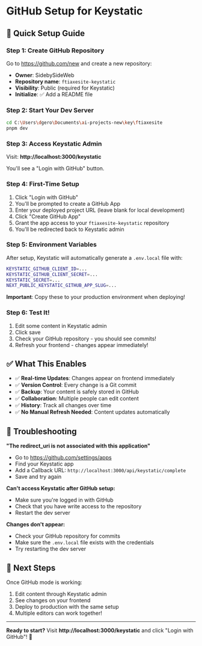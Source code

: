 # GitHub Setup for Keystatic

## 🚀 **Quick Setup Guide**

### Step 1: Create GitHub Repository

Go to https://github.com/new and create a new repository:
- **Owner**: SidebySideWeb
- **Repository name**: `ftiaxesite-keystatic`
- **Visibility**: Public (required for Keystatic)
- **Initialize**: ✅ Add a README file

### Step 2: Start Your Dev Server

```bash
cd C:\Users\dgero\Documents\ai-projects-new\key\ftiaxesite
pnpm dev
```

### Step 3: Access Keystatic Admin

Visit: **http://localhost:3000/keystatic**

You'll see a "Login with GitHub" button.

### Step 4: First-Time Setup

1. Click "Login with GitHub"
2. You'll be prompted to create a GitHub App
3. Enter your deployed project URL (leave blank for local development)
4. Click "Create GitHub App"
5. Grant the app access to your `ftiaxesite-keystatic` repository
6. You'll be redirected back to Keystatic admin

### Step 5: Environment Variables

After setup, Keystatic will automatically generate a `.env.local` file with:

```bash
KEYSTATIC_GITHUB_CLIENT_ID=...
KEYSTATIC_GITHUB_CLIENT_SECRET=...
KEYSTATIC_SECRET=...
NEXT_PUBLIC_KEYSTATIC_GITHUB_APP_SLUG=...
```

**Important**: Copy these to your production environment when deploying!

### Step 6: Test It!

1. Edit some content in Keystatic admin
2. Click save
3. Check your GitHub repository - you should see commits!
4. Refresh your frontend - changes appear immediately!

## ✅ **What This Enables**

- ✅ **Real-time Updates**: Changes appear on frontend immediately
- ✅ **Version Control**: Every change is a Git commit
- ✅ **Backup**: Your content is safely stored in GitHub
- ✅ **Collaboration**: Multiple people can edit content
- ✅ **History**: Track all changes over time
- ✅ **No Manual Refresh Needed**: Content updates automatically

## 🔧 **Troubleshooting**

**"The redirect_uri is not associated with this application"**
- Go to https://github.com/settings/apps
- Find your Keystatic app
- Add a Callback URL: `http://localhost:3000/api/keystatic/complete`
- Save and try again

**Can't access Keystatic after GitHub setup:**
- Make sure you're logged in with GitHub
- Check that you have write access to the repository
- Restart the dev server

**Changes don't appear:**
- Check your GitHub repository for commits
- Make sure the `.env.local` file exists with the credentials
- Try restarting the dev server

## 🎯 **Next Steps**

Once GitHub mode is working:
1. Edit content through Keystatic admin
2. See changes on your frontend
3. Deploy to production with the same setup
4. Multiple editors can work together!

---

**Ready to start?** Visit **http://localhost:3000/keystatic** and click "Login with GitHub"! 🚀
